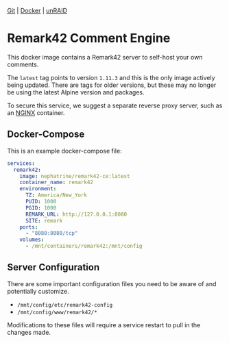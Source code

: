 [Git](https://code.nephatrine.net/NephNET/docker-remark42-ce/src/branch/master) |
[Docker](https://hub.docker.com/r/nephatrine/remark42-ce/) |
[unRAID](https://code.nephatrine.net/NephNET/unraid-containers)

# Remark42 Comment Engine

This docker image contains a Remark42 server to self-host your own comments.

The `latest` tag points to version `1.11.3` and this is the only image actively
being updated. There are tags for older versions, but these may no longer be
using the latest Alpine version and packages.

To secure this service, we suggest a separate reverse proxy server, such as an
[NGINX](https://nginx.com/) container.

## Docker-Compose

This is an example docker-compose file:

```yaml
services:
  remark42:
    image: nephatrine/remark42-ce:latest
    container_name: remark42
    environment:
      TZ: America/New_York
      PUID: 1000
      PGID: 1000
      REMARK_URL: http://127.0.0.1:8080
      SITE: remark
    ports:
      - "8080:8080/tcp"
    volumes:
      - /mnt/containers/remark42:/mnt/config
```

## Server Configuration

There are some important configuration files you need to be aware of and
potentially customize.

- `/mnt/config/etc/remark42-config`
- `/mnt/config/www/remark42/*`

Modifications to these files will require a service restart to pull in the
changes made.
